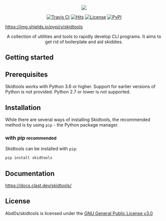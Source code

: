 <p align="center">
    <a href="https://docs.clast.dev/skidtools">
    <img src="https://raw.githubusercontent.com/Abd0s/skidtools/master/brand_assets/cover_4.png"/>
</p>

<p align="center">
  <a href="https://travis-ci.org/Abd0s/skidtools"><img
    src="https://travis-ci.org/Abd0s/skidtools.svg?branch=master"
    alt="Travis CI"
  /></a>
  <a href="http://hits.dwyl.com/Abd0s/skidtools"><img
    src="http://hits.dwyl.com/Abd0s/skidtools.svg" 
    alt="Hits"
  /></a>
   <a href="https://www.gnu.org/licenses/gpl-3.0"><img 
    src="https://img.shields.io/badge/License-GPLv3-blue.svg" 
    alt="License"
  /></a>
  <a href=""><img 
    alt="PyPI" 
    src="https://img.shields.io/pypi/v/skidtools"
  /></a>
</p>

https://img.shields.io/pypi/v/skidtools
<p align="center">
  A collection of utilities and tools to rapidly develop CLI programs. It aims to get rid of boilerplate and aid skiddies.
</p>

Getting started
---------------

## Prerequisites

Skidtools works with Python 3.6 or higher. Support for earlier versions of Python is not provided. Python 2.7 or lower is not supported. 

## Installation

While there are several ways of installing Skidtools, the recommended method is by using `pip` - the Python package manager.

### with pip <small>recommended</small>

Skidtools can be installed with `pip`:

``` sh
pip install skidtools
```

Documentation
-------------
https://docs.clast.dev/skidtools/

License
-------
Abd0s/skidtools is licensed under the [GNU General Public License v3.0](https://github.com/Abd0s/skidtools/blob/master/LICENSE)
